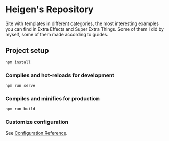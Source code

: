 # Heigen's Repository
Site with templates in different categories, the most interesting examples you can find in Extra Effects and Super Extra Things. Some of them I did by myself, some of them made according to guides.
## Project setup
```
npm install
```

### Compiles and hot-reloads for development
```
npm run serve
```

### Compiles and minifies for production
```
npm run build
```

### Customize configuration
See [Configuration Reference](https://cli.vuejs.org/config/).
